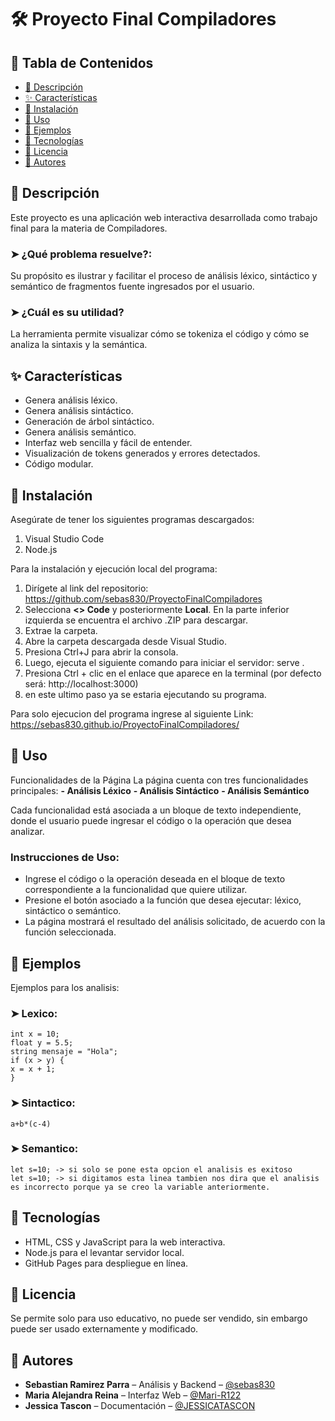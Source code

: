 # 🛠️ Proyecto Final Compiladores

## 📌 Tabla de Contenidos
- [📄 Descripción](#descripción)
- [✨ Características](#características)
- [🔧 Instalación](#instalación)
- [🚀 Uso](#uso)
- [🧪 Ejemplos](#ejemplos)
- [🧰 Tecnologías](#tecnologías)
- [📜 Licencia](#licencia)
- [👥 Autores](#autores)

<a name="descripción"></a>
## 📄 Descripción
Este proyecto es una aplicación web interactiva desarrollada como trabajo final para la materia de Compiladores.

### ➤ ¿Qué problema resuelve?:
Su propósito es ilustrar y facilitar el proceso de análisis léxico, sintáctico y semántico de fragmentos fuente ingresados por el usuario.

### ➤ ¿Cuál es su utilidad?
La herramienta permite visualizar cómo se tokeniza el código y cómo se analiza la sintaxis y la semántica.

<a name="características"></a>
## ✨ Características
- Genera análisis léxico.
- Genera análisis sintáctico.
- Generación de árbol sintáctico.
- Genera análisis semántico.
- Interfaz web sencilla y fácil de entender.
- Visualización de tokens generados y errores detectados.
- Código modular.

<a name="instalación"></a>
## 🔧 Instalación
Asegúrate de tener los siguientes programas descargados:
1. Visual Studio Code  
3. Node.js  

Para la instalación y ejecución local del programa:
1. Dirígete al link del repositorio: https://github.com/sebas830/ProyectoFinalCompiladores  
2. Selecciona **<> Code** y posteriormente **Local**. En la parte inferior izquierda se encuentra el archivo .ZIP para descargar.  
3. Extrae la carpeta.  
4. Abre la carpeta descargada desde Visual Studio.  
5. Presiona Ctrl+J para abrir la consola.  
6. Luego, ejecuta el siguiente comando para iniciar el servidor: serve .
7. Presiona Ctrl + clic en el enlace que aparece en la terminal (por defecto será: http://localhost:3000)
8. en este ultimo paso ya se estaria ejecutando su programa.

Para solo ejecucion del programa ingrese al siguiente Link:
    https://sebas830.github.io/ProyectoFinalCompiladores/

<a name="uso"></a>
## 🚀 Uso
Funcionalidades de la Página
La página cuenta con tres funcionalidades principales:
    **- Análisis Léxico**
    **- Análisis Sintáctico**
    **- Análisis Semántico**

Cada funcionalidad está asociada a un bloque de texto independiente, donde el usuario puede ingresar el código o la operación que desea analizar.

### Instrucciones de Uso:
- Ingrese el código o la operación deseada en el bloque de texto correspondiente a la funcionalidad que quiere utilizar.
- Presione el botón asociado a la función que desea ejecutar: léxico, sintáctico o semántico.
- La página mostrará el resultado del análisis solicitado, de acuerdo con la función seleccionada.


<a name="ejemplos"></a>
## 🧪 Ejemplos
Ejemplos para los analisis:

### ➤ Lexico:  
    int x = 10;
    float y = 5.5;
    string mensaje = "Hola";
    if (x > y) {
    x = x + 1;
    }   

### ➤ Sintactico:
    a+b*(c-4)

### ➤ Semantico:
    let s=10; -> si solo se pone esta opcion el analisis es exitoso
    let s=10; -> si digitamos esta linea tambien nos dira que el analisis es incorrecto porque ya se creo la variable anteriormente.

<a name="tecnologías"></a>
## 🧰 Tecnologías
- HTML, CSS y JavaScript para la web interactiva.
- Node.js para el levantar servidor local.
- GitHub Pages para despliegue en línea.

<a name="licencia"></a>
## 📜 Licencia
Se permite solo para uso educativo, no puede ser vendido, sin embargo puede ser usado externamente y modificado.

<a name="autores"></a>
## 👥 Autores
- **Sebastian Ramirez Parra** – Análisis y Backend – [@sebas830](https://github.com/sebas830)
- **Maria Alejandra Reina** – Interfaz Web – [@Mari-R122](https://github.com/Mari-R122)
- **Jessica Tascon** – Documentación – [@JESSICATASCON](https://github.com/JESSICATASCON)
